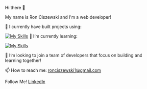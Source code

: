 Hi there 👋

My name is Ron Ciszewski and I'm a web developer!

🔭 I currently have built projects using:

[![My Skills](https://skillicons.dev/icons?i=js,react,sass,postgres,express,redux,firebase,aws,materialui,nodejs,html,css,&perline=3)](https://skillicons.dev) 
🌱 I’m currently learning:

[![My Skills](https://skillicons.dev/icons?i=ts,graphql&perline=3)](https://skillicons.dev) 

💯 I’m looking to join a team of developers that focus on building and learning together!

📫 How to reach me: ronciszewski1@gmail.com

Follow Me!
<a href='https://www.linkedin.com/in/rciszewski/' target='_blank'>LinkedIn</a>
